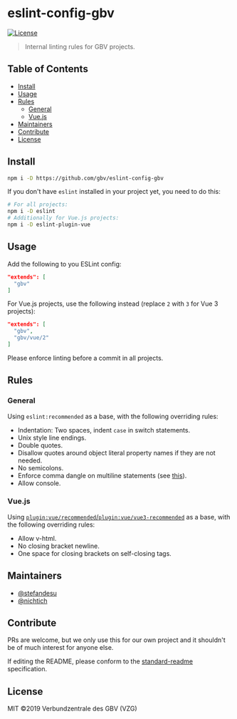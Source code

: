 # eslint-config-gbv

[![License](https://img.shields.io/github/license/gbv/eslint-config-gbv.svg)](https://github.com/gbv/eslint-config-gbv/blob/master/LICENSE)

> Internal linting rules for GBV projects.

## Table of Contents <!-- omit in toc -->
- [Install](#install)
- [Usage](#usage)
- [Rules](#rules)
  - [General](#general)
  - [Vue.js](#vuejs)
- [Maintainers](#maintainers)
- [Contribute](#contribute)
- [License](#license)

## Install
```bash
npm i -D https://github.com/gbv/eslint-config-gbv
```

If you don't have `eslint` installed in your project yet, you need to do this:
```bash
# For all projects:
npm i -D eslint
# Additionally for Vue.js projects:
npm i -D eslint-plugin-vue
```

## Usage
Add the following to you ESLint config:
```json
"extends": [
  "gbv"
]
```

For Vue.js projects, use the following instead (replace `2` with `3` for Vue 3 projects):
```json
"extends": [
  "gbv",
  "gbv/vue/2"
]
```

Please enforce linting before a commit in all projects.

## Rules
### General
Using `eslint:recommended` as a base, with the following overriding rules:

- Indentation: Two spaces, indent `case` in switch statements.
- Unix style line endings.
- Double quotes.
- Disallow quotes around object literal property names if they are not needed.
- No semicolons.
- Enforce comma dangle on multiline statements (see [this](https://medium.com/@nikgraf/why-you-should-enforce-dangling-commas-for-multiline-statements-d034c98e36f8)).
- Allow console.

### Vue.js
Using [`plugin:vue/recommended`/`plugin:vue/vue3-recommended`](https://github.com/vuejs/eslint-plugin-vue) as a base, with the following overriding rules:

- Allow v-html.
- No closing bracket newline.
- One space for closing brackets on self-closing tags.

## Maintainers
- [@stefandesu](https://github.com/stefandesu)
- [@nichtich](https://github.com/nichtich)

## Contribute
PRs are welcome, but we only use this for our own project and it shouldn't be of much interest for anyone else.

If editing the README, please conform to the [standard-readme](https://github.com/RichardLitt/standard-readme) specification.

## License
MIT ©2019 Verbundzentrale des GBV (VZG)
